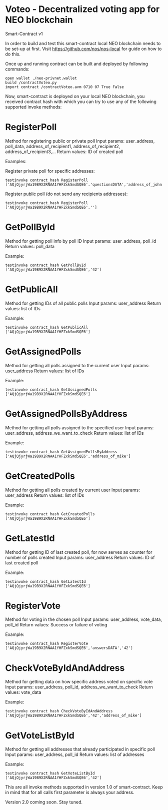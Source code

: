 # Voteo - Decentralized voting app for NEO blockchain
Smart-Contract v1

In order to build and test this smart-contract local NEO blockchain needs to be set-up at first.
Visit https://github.com/nos/nos-local for guide on how to do this.


Once up and running contract can be built and deployed by following commands:

```
open wallet ./neo-privnet.wallet
build /contractVoteo.py
import contract /contractVoteo.avm 0710 07 True False
```

Now, smart-contract is deployed on your local NEO blockchain, you received
contract hash with which you can try to use any of the following supported invoke methods:

# RegisterPoll
Method for registering public or private poll
Input params: user_address, poll_data, address_of_recipient1, address_of_recipient2, address_of_recipient3,...
Return values: ID of created poll

Examples:

Register private poll for specific addresses:
```
testinvoke contract_hash RegisterPoll ['AQjQjyrjWa19B9X2RNAA1YHFZxkSmdSQE6'.'questionsDATA','address_of_john','address_of_mike']
```
Register public poll (do not send any recipients addresses):
```
testinvoke contract_hash RegisterPoll ['AQjQjyrjWa19B9X2RNAA1YHFZxkSmdSQE6'.'']
```

# GetPollById
Method for getting poll info by poll ID
Input params: user_address, poll_id
Return values: poll_data

Example:
```
testinvoke contract_hash GetPollById ['AQjQjyrjWa19B9X2RNAA1YHFZxkSmdSQE6','42']
```

# GetPublicAll
Method for getting IDs of all public polls
Input params: user_address
Return values: list of IDs

Example:
```
testinvoke contract_hash GetPublicAll ['AQjQjyrjWa19B9X2RNAA1YHFZxkSmdSQE6']
```

# GetAssignedPolls
Method for getting all polls assigned to the current user
Input params: user_address
Return values: list of IDs

Example:
```
testinvoke contract_hash GetAssignedPolls ['AQjQjyrjWa19B9X2RNAA1YHFZxkSmdSQE6']
```

# GetAssignedPollsByAddress
Method for getting all polls assigned to the specified user
Input params: user_address, address_we_want_to_check
Return values: list of IDs

Example:
```
testinvoke contract_hash GetAssignedPollsByAddress ['AQjQjyrjWa19B9X2RNAA1YHFZxkSmdSQE6','address_of_mike']
```

# GetCreatedPolls
Method for getting all polls created by current user
Input params: user_address
Return values: list of IDs

Example:
```
testinvoke contract_hash GetCreatedPolls ['AQjQjyrjWa19B9X2RNAA1YHFZxkSmdSQE6']
```

# GetLatestId
Method for getting ID of last created poll, for now serves as counter for number
of polls created
Input params: user_address
Return values: ID of last created poll

Example:
```
testinvoke contract_hash GetLatestId ['AQjQjyrjWa19B9X2RNAA1YHFZxkSmdSQE6']
```

# RegisterVote
Method for voting in the chosen poll
Input params: user_address, vote_data, poll_id
Return values: Success or failure of voting

Example:
```
testinvoke contract_hash RegisterVote ['AQjQjyrjWa19B9X2RNAA1YHFZxkSmdSQE6','answersDATA','42']
```

# CheckVoteByIdAndAddress
Method for getting data on how specific address voted on specific vote
Input params: user_address, poll_id, address_we_want_to_check
Return values: vote_data

Example:
```
testinvoke contract_hash CheckVoteByIdAndAddress ['AQjQjyrjWa19B9X2RNAA1YHFZxkSmdSQE6','42','address_of_mike']
```

# GetVoteListById
Method for getting all addresses that already participated in specific poll
Input params: user_address, poll_id
Return values: list of addresses

Example:
```
testinvoke contract_hash GetVoteListById ['AQjQjyrjWa19B9X2RNAA1YHFZxkSmdSQE6','42']
```


This are all invoke methods supported in version 1.0 of smart-contract.
Keep in mind that for all calls first parameter is always your address.

Version 2.0 coming soon. Stay tuned.
